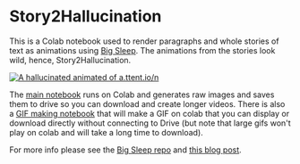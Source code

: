 # Story2Hallucination

This is a Colab notebook used to render paragraphs and whole stories of text as animations using [Big Sleep](https://github.com/lucidrains/big-sleep/).  The animations from the stories look wild, hence, Story2Hallucination.

[![A hallucinated animated of a.ttent.io/n](story2halluc.gif)](https://www.youtube.com/watch?v=9Y-UZquQDf0)

The [main notebook](https://github.com/lots-of-things/Story2Hallucination/blob/main/Story2Hallucination.ipynb) runs on Colab and generates raw images and saves them to drive so you can download and create longer videos.  There is also a [GIF making notebook](https://github.com/lots-of-things/Story2Hallucination/blob/main/Story2Hallucination_GIF.ipynb) that will make a GIF on colab that you can display or download directly without connecting to Drive (but note that large gifs won't play on colab and will take a long time to download).

For more info please see the [Big Sleep repo](https://github.com/lucidrains/big-sleep/) and [this blog post](https://bonkerfield.org/2021/01/story2hallucination/).
